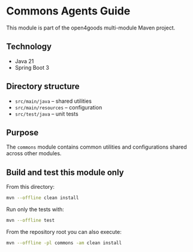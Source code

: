 # Commons Agents Guide

This module is part of the open4goods multi-module Maven project.

## Technology

- Java 21
- Spring Boot 3

## Directory structure

- `src/main/java` – shared utilities
- `src/main/resources` – configuration
- `src/test/java` – unit tests

## Purpose

The `commons` module contains common utilities and configurations shared across other modules.

## Build and test this module only

From this directory:

```bash
mvn --offline clean install
```

Run only the tests with:

```bash
mvn --offline test
```

From the repository root you can also execute:

```bash
mvn --offline -pl commons -am clean install
```

